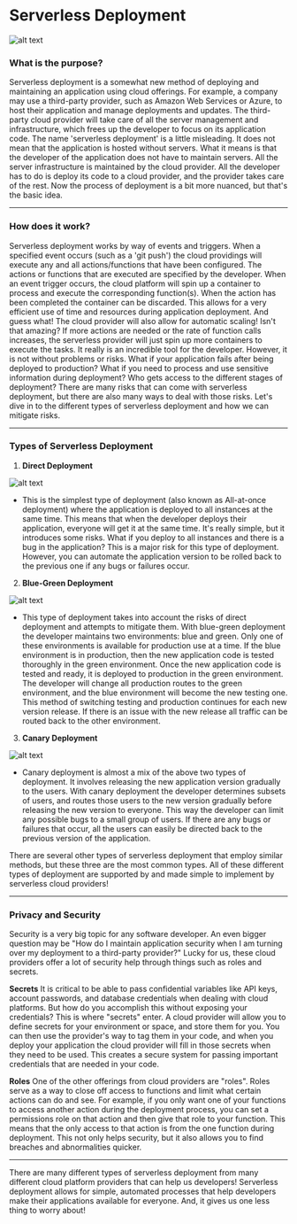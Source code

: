 # Serverless Deployment

![alt text](https://www.techmagic.co/blog/content/images/2022/04/cover-Serverless-deployment.png)

### What is the purpose?
  Serverless deployment is a somewhat new method of deploying and maintaining an application using cloud offerings. For example, a company may use a third-party provider, such as Amazon Web Services or Azure, to host their application and manage deployments and updates. The third-party cloud provider will take care of all the server management and infrastructure, which frees up the developer to focus on its application code. 
  The name 'serverless deployment' is a little misleading. It does not mean that the application is hosted without servers. What it means is that the developer of the application does not have to maintain servers. All the server infrastructure is maintained by the cloud provider. All the developer has to do is deploy its code to a cloud provider, and the provider takes care of the rest. Now the process of deployment is a bit more nuanced, but that's the basic idea.


---

### How does it work?
  Serverless deployment works by way of events and triggers. When a specified event occurs (such as a 'git push') the cloud providings will execute any and all actions/functions that have been configured. The actions or functions that are executed are specified by the developer. When an event trigger occurs, the cloud platform will spin up a container to process and execute the corresponding function(s). When the action has been completed the container can be discarded. This allows for a very efficient use of time and resources during application deployment. And guess what! The cloud provider will also allow for automatic scaling! Isn't that amazing? If more actions are needed or the rate of function calls increases, the serverless provider will just spin up more containers to execute the tasks. It really is an incredible tool for the developer. However, it is not without problems or risks. What if your application fails after being deployed to production? What if you need to process and use sensitive information during deployment? Who gets access to the different stages of deployment? There are many risks that can come with serverless deployment, but there are also many ways to deal with those risks. Let's dive in to the different types of serverless deployment and how we can mitigate risks.

---

### Types of Serverless Deployment
1. **Direct Deployment**

![alt text](https://miro.medium.com/v2/resize:fit:1400/1*21Me_QU3t43pnJT-k_P24w.png)

  - This is the simplest type of deployment (also known as All-at-once deployment) where the application is deployed to all instances at the same time. This means that when the developer deploys their application, everyone will get it at the same time. It's really simple, but it introduces some risks. What if you deploy to all instances and there is a bug in the application? This is a major risk for this type of deployment. However, you can automate the application version to be rolled back to the previous one if any bugs or failures occur.
2. **Blue-Green Deployment**

![alt text](https://miro.medium.com/v2/resize:fit:1400/1*CjeJUKlBr-CSVfOOKhblNg.jpeg)

  - This type of deployment takes into account the risks of direct deployment and attempts to mitigate them. With blue-green deployment the developer maintains two environments: blue and green. Only one of these environments is available for production use at a time. If the blue environment is in production, then the new application code is tested thoroughly in the green environment. Once the new application code is tested and ready, it is deployed to production in the green environment. The developer will change all production routes to the green environment, and the blue environment will become the new testing one. This method of switching testing and production continues for each new version release. If there is an issue with the new release all traffic can be routed back to the other environment.
3. **Canary Deployment**
  
![alt text](https://lumigo.io/wp-content/uploads/2019/03/one-in-five.jpg)

  - Canary deployment is almost a mix of the above two types of deployment. It involves releasing the new application version gradually to the users. With canary deployment the developer determines subsets of users, and routes those users to the new version gradually before releasing the new version to everyone. This way the developer can limit any possible bugs to a small group of users. If there are any bugs or failures that occur, all the users can easily be directed back to the previous version of the application.

There are several other types of serverless deployment that employ similar methods, but these three are the most common types. All of these different types of deployment are supported by and made simple to implement by serverless cloud providers!

---

### Privacy and Security
  Security is a very big topic for any software developer. An even bigger question may be "How do I maintain application security when I am turning over my deployment to a third-party provider?" Lucky for us, these cloud providers offer a lot of security help through things such as roles and secrets.
  
**Secrets**
  It is critical to be able to pass confidential variables like API keys, account passwords, and database credentials when dealing with cloud platforms. But how do you accomplish this without exposing your credentials? This is where "secrets" enter. A cloud provider will allow you to define secrets for your environment or space, and store them for you. You can then use the provider's way to tag them in your code, and when you deploy your application the cloud provider will fill in those secrets when they need to be used. This creates a secure system for passing important credentials that are needed in your code.

**Roles**
  One of the other offerings from cloud providers are "roles". Roles serve as a way to close off access to functions and limit what certain actions can do and see. For example, if you only want one of your functions to access another action during the deployment process, you can set a permissions role on that action and then give that role to your function. This means that the only access to that action is from the one function during deployment. This not only helps security, but it also allows you to find breaches and abnormalities quicker. 

---

There are many different types of serverless deployment from many different cloud platform providers that can help us developers! Serverless deployment allows for simple, automated processes that help developers make their applications available for everyone. And, it gives us one less thing to worry about!
    

